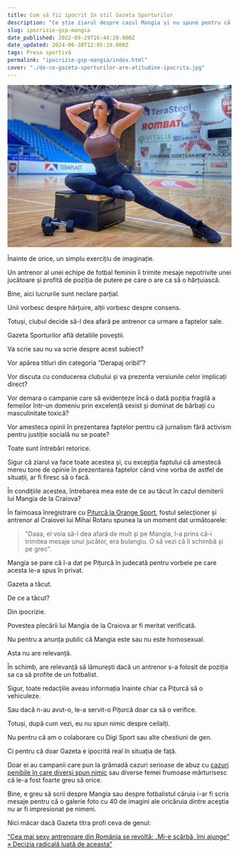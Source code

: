 ```yaml
---
title: Cum să fii ipocrit în stil Gazeta Sporturilor
description: "Ce știe ziarul despre cazul Mangia și nu spune pentru că nu poți da o galerie foto cu 40 de imagini ale suferinței italianului. Nici a eventualei sale victime."
slug: ipocrizie-gsp-mangia
date_published: 2022-09-29T16:44:20.000Z
date_updated: 2024-06-30T12:05:19.000Z
tags: Presa sportivă
permalink: "ipocrizie-gsp-mangia/index.html"
cover: "./de-ce-gazeta-sporturilor-are-atitudine-ipocrita.jpg"
---
```


![Imagine cu o femeie sexy, simbol al ipocriziei Gazetei în politica editorială](./de-ce-gazeta-sporturilor-are-atitudine-ipocrita.jpg)


Înainte de orice, un simplu exercițiu de imaginație.

Un antrenor al unei echipe de fotbal feminin îi trimite mesaje nepotrivite unei jucătoare și profită de poziția de putere pe care o are ca să o hărțuiască.

Bine, aici lucrurile sunt neclare parțial.

Unii vorbesc despre hărțuire, alții vorbesc despre consens.

Totuși, clubul decide să-l dea afară pe antrenor ca urmare a faptelor sale.

Gazeta Sporturilor află detaliile poveștii.

Va scrie sau nu va scrie despre acest subiect?

Vor apărea titluri din categoria “Derapaj oribil”?

Vor discuta cu conducerea clubului și va prezenta versiunile celor implicați direct?

Vor demara o campanie care să evidențeze încă o dată poziția fragilă a femeilor într-un domeniu prin excelență sexist și dominat de bărbați cu masculinitate toxică?

Vor amesteca opinii în prezentarea faptelor pentru că jurnalism fără activism pentru justiție socială nu se poate?

Toate sunt întrebări retorice.

Sigur că ziarul va face toate acestea și, cu excepția faptului că amestecă mereu tone de opinie în prezentarea faptelor când vine vorba de astfel de situații, ar fi firesc să o facă.

În condițiile acestea, întrebarea mea este de ce au tăcut în cazul demiterii lui Mangia de la Craiova?

În faimoasa înregistrare cu [Pițurcă la Orange Sport](https://www.cameravar.ro/dreptatea-lui-piturca), fostul selecționer și antrenor al Craiovei lui Mihai Rotaru spunea la un moment dat următoarele:

> "Daaa, el voia să-l dea afară de mult și pe Mangia, l-a prins că-i trimitea mesaje unui jucător, era bulangiu. O să vezi că îl schimbă și pe grec".

Mangia se pare că l-a dat pe Pițurcă în judecată pentru vorbele pe care acesta le-a spus în privat.

Gazeta a tăcut.

De ce a tăcut?

Din ipocrizie.

Povestea plecării lui Mangia de la Craiova ar fi meritat verificată.

Nu pentru a anunța public că Mangia este sau nu este homosexual.

Asta nu are relevanță.

În schimb, are relevanță să lămurești dacă un antrenor s-a folosit de poziția sa ca să profite de un fotbalist.

Sigur, toate redacțiile aveau informația înainte chiar ca Pițurcă să o vehiculeze.

Sau dacă n-au avut-o, le-a servit-o Pițurcă doar ca să o verifice.

Totuși, după cum vezi, eu nu spun nimic despre ceilalți.

Nu pentru că am o colaborare cu Digi Sport sau alte chestiuni de gen.

Ci pentru că doar Gazeta e ipocrită real în situația de față.

Doar ei au campanii care pun la grămadă cazuri serioase de abuz cu [cazuri penibile în care diverși spun nimic](https://www.cameravar.ro/gazeta-penalty-la-coltul-scurt) sau diverse femei frumoase mărturisesc că le-a fost foarte greu să orice.

Bine, e greu să scrii despre Mangia sau despre fotbalistul căruia i-ar fi scris mesaje pentru că o galerie foto cu 40 de imagini ale oricăruia dintre aceștia nu ar fi impresionat pe nimeni.

Nici măcar dacă Gazeta titra profi ceva de genul:

[“Cea mai sexy antrenoare din România se revoltă: „Mi-e scârbă, îmi ajunge” » Decizia radicală luată de aceasta”](https://www.gsp.ro/sporturi/handbal/mihaela-evi-protest-renuntare-antrenorat-handbal-675706.html)
